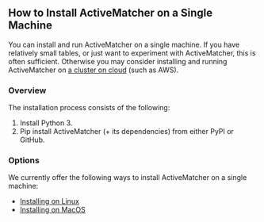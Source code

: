 ## How to Install ActiveMatcher on a Single Machine

You can install and run ActiveMatcher on a single machine. If you have relatively small tables, or just want to experiment with ActiveMatcher, this is often sufficient. Otherwise you may consider installing and running ActiveMatcher on [a cluster on cloud](./install-cloud-based-cluster.md) (such as AWS). 

### Overview

The installation process consists of the following: 
1. Install Python 3.
2. Pip install ActiveMatcher (+ its dependencies) from either PyPI or GitHub.

### Options

We currently offer the following ways to install ActiveMatcher on a single machine: 
* [Installing on Linux](./install-linux-single-machine.md)
* [Installing on MacOS](./install-macos-single-machine.md)
